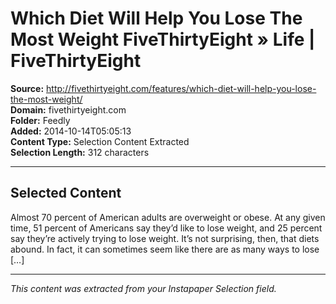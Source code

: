 # Which Diet Will Help You Lose The Most Weight FiveThirtyEight » Life | FiveThirtyEight

**Source:** http://fivethirtyeight.com/features/which-diet-will-help-you-lose-the-most-weight/  
**Domain:** fivethirtyeight.com  
**Folder:** Feedly  
**Added:** 2014-10-14T05:05:13  
**Content Type:** Selection Content Extracted  
**Selection Length:** 312 characters  


---

## Selected Content

Almost 70 percent of American adults are overweight or obese. At any given time, 51 percent of Americans say they’d like to lose weight, and 25 percent say they’re actively trying to lose weight. It’s not surprising, then, that diets abound. In fact, it can sometimes seem like there are as many ways to lose […]

---

*This content was extracted from your Instapaper Selection field.*